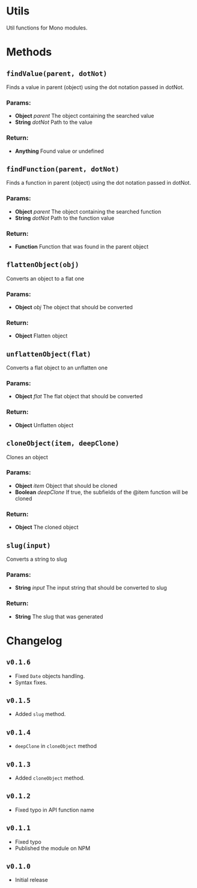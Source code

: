 # Utils
Util functions for Mono modules.

# Methods

## `findValue(parent, dotNot)`
Finds a value in parent (object) using the dot notation passed in dotNot.

### Params:
* **Object** *parent* The object containing the searched value
* **String** *dotNot* Path to the value

### Return:
* **Anything** Found value or undefined

## `findFunction(parent, dotNot)`
Finds a function in parent (object) using the dot notation passed in dotNot.

### Params:
* **Object** *parent* The object containing the searched function
* **String** *dotNot* Path to the function value

### Return:
* **Function** Function that was found in the parent object

## `flattenObject(obj)`
Converts an object to a flat one

### Params:
* **Object** *obj* The object that should be converted

### Return:
* **Object** Flatten object

## `unflattenObject(flat)`
Converts a flat object to an unflatten one

### Params:
* **Object** *flat* The flat object that should be converted

### Return:
* **Object** Unflatten object

## `cloneObject(item, deepClone)`
Clones an object

### Params:
* **Object** *item* Object that should be cloned
* **Boolean** *deepClone* If true, the subfields of the @item function will be cloned

### Return:
* **Object** The cloned object

## `slug(input)`
Converts a string to slug

### Params:
* **String** *input* The input string that should be converted to slug

### Return:
* **String** The slug that was generated

# Changelog

## `v0.1.6`
 - Fixed `Date` objects handling.
 - Syntax fixes.

## `v0.1.5`
 - Added `slug` method.

## `v0.1.4`
 - `deepClone` in `cloneObject` method

## `v0.1.3`
 - Added `cloneObject` method.

## `v0.1.2`
 - Fixed typo in API function name

## `v0.1.1`
 - Fixed typo
 - Published the module on NPM

## `v0.1.0`
 - Initial release
